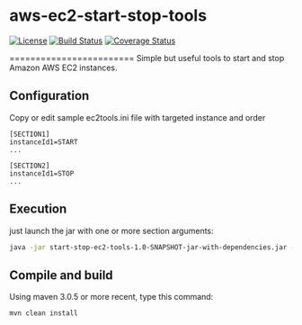# aws-ec2-start-stop-tools

[![License](https://img.shields.io/github/license/Sylvain-Bugat/aws-ec2-start-stop-tools.svg)](https://github.com/Sylvain-Bugat/aws-ec2-start-stop-tools/blob/master/LICENSE)
[![Build Status](https://img.shields.io/travis/Sylvain-Bugat/aws-ec2-start-stop-tools.svg)](https://travis-ci.org/Sylvain-Bugat/aws-ec2-start-stop-tools)
[![Coverage Status](https://img.shields.io/coveralls/Sylvain-Bugat/aws-ec2-start-stop-tools.svg)](https://coveralls.io/r/Sylvain-Bugat/aws-ec2-start-stop-tools?branch=master)

========================
Simple but useful tools to start and stop Amazon AWS EC2 instances.

## Configuration

Copy or edit sample ec2tools.ini file with targeted instance and order
```
[SECTION1]
instanceId1=START
...

[SECTION2]
instanceId1=STOP
...
```

## Execution

just launch the jar with one or more section arguments:
```bash
java -jar start-stop-ec2-tools-1.0-SNAPSHOT-jar-with-dependencies.jar -e -s SECTION1 -s SECTION2
```

## Compile and build

Using maven 3.0.5 or more recent, type this command:
```bash
mvn clean install
```
